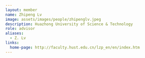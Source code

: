 ```yaml
---
layout: member
name: Zhipeng Lv
image: assets/images/people/zhipenglv.jpeg
description: Huazhong University of Science & Technology
role: advisor
aliases:
  - Z. Lv
links:
  home-page: http://faculty.hust.edu.cn/lzp_en/en/index.htm
---
```



